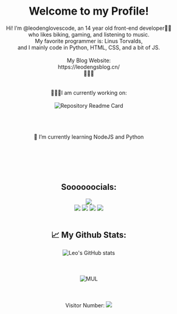 # <div align="center">Welcome to my Profile!</div>  


<div align="center">Hi! I’m @leodenglovescode, an 14 year old front-end developer👨‍💻<br>
who likes biking, gaming, and listening to music.<br>
My favorite programmer is: Linus Torvalds,<br>
and I mainly code in Python, HTML, CSS, and a bit of JS.<br><br>
My Blog Website:<br>https://leodengsblog.cn/<br>🚀🚀🚀</div><br><br>
  
<div align="center">
👨🏻‍💻I am currently working on: <br><br>
<img src="https://github-readme-stats.vercel.app/api/pin/?username=leodenglovescode&repo=cs2servermanager" alt="Repository Readme Card"><br><br>
<br><br>
  

🌱 I’m currently learning NodeJS and Python  
<br><br>

<br><br>

<h2>Soooooocials:</h2>
<img src="https://img.shields.io/twitter/follow/leodeng14?style=for-the-badge&logo=X"><br>
<img src="https://img.shields.io/badge/So%20WOW-Much%20Fun-yellow">
<img src="https://img.shields.io/badge/dynamic/json?color=3388CC&label=Twitter&query=%24.data.totalSubs&suffix=%20followers&url=https%3A%2F%2Fapi.spencerwoo.com%2Fsubstats%2F%3Fsource%3Dtwitter%26queryKey%3DLeodeng14">
<img src="https://img.shields.io/badge/dynamic/json?color=000000&label=Github&query=%24.data.totalSubs&suffix=%20followers&url=https%3A%2F%2Fapi.spencerwoo.com%2Fsubstats%2F%3Fsource%3Dgithub%26queryKey%3Dleodenglovescode?style=plastic&logo=github">
<img src="https://img.shields.io/badge/dynamic/json?color=ff69b4&label=Bilibili&query=%24.data.totalSubs&suffix=%20followers&url=https%3A%2F%2Fapi.spencerwoo.com%2Fsubstats%2F%3Fsource%3Dbilibili%26queryKey%3D612759517?style=plastic&logo=bilibili"><br><br>



<h2>📈 My Github Stats:</h2>

![Leo's GitHub stats](https://github-readme-stats.vercel.app/api?username=leodenglovescode&show_icons=true&theme=blue-green)<br><br><br><br>
![MUL](https://github-readme-stats.vercel.app/api/top-langs/?username=leodenglovescode&layout=compact&theme=blue-green)
<br><br><br><br>
Visitor Number: <img src="https://profile-counter.glitch.me/Christmas/count.svg">
</div>

